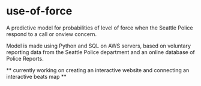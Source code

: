 # use-of-force

A predictive model for probabilities of level of force when the Seattle Police respond to a call or onview concern.

Model is made using Python and SQL on AWS servers, based on voluntary reporting data from the Seattle Police department and an online database of Police Reports.

** currently working on creating an interactive website and connecting an interactive beats map **
